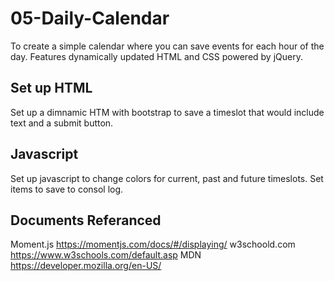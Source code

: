 # 05-Daily-Calendar
To create a simple calendar where you can save events for each hour of the day. Features dynamically updated HTML and CSS powered by jQuery.
## Set up HTML
Set up a dimnamic HTM with bootstrap to save a timeslot that would include text and a submit button.

## Javascript
Set up javascript to change colors for current, past and future timeslots. Set items to save to consol log.

## Documents Referanced
Moment.js https://momentjs.com/docs/#/displaying/
w3schoold.com https://www.w3schools.com/default.asp
MDN https://developer.mozilla.org/en-US/
